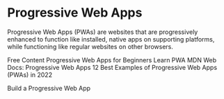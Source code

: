 # Progressive Web Apps

Progressive Web Apps (PWAs) are websites that are progressively enhanced to function like installed, native apps on supporting platforms, while functioning like regular websites on other browsers.

<ResourceGroupTitle>Free Content</ResourceGroupTitle>
<BadgeLink badgeText='Read' colorScheme="yellow" href='https://www.freecodecamp.org/news/what-are-progressive-web-apps/'>Progressive Web Apps for Beginners</BadgeLink>
<BadgeLink badgeText='Read' colorScheme="yellow" href='https://web.dev/learn/pwa/'>Learn PWA</BadgeLink>
<BadgeLink badgeText='Read' colorScheme="yellow" href='https://developer.mozilla.org/en-US/docs/Web/Progressive_web_apps/'>MDN Web Docs: Progressive Web Apps </BadgeLink>
<BadgeLink badgeText='Read' colorScheme="yellow" href='https://www.simicart.com/blog/progressive-web-apps-examples/'>12 Best Examples of Progressive Web Apps (PWAs) in 2022</BadgeLink>

<BadgeLink badgeText='Watch' href='https://www.youtube.com/watch?v=sFsRylCQblw'>Build a Progressive Web App</BadgeLink>
